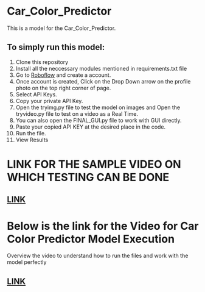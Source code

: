 # Car_Color_Predictor

This is a model for the Car_Color_Predictor.

## To simply run this model:
1. Clone this repository
2. Install all the neccessary modules mentioned in requirements.txt file
3. Go to [Roboflow](https://roboflow.com/) and create a account.
4. Once account is created, Click on the Drop Down arrow on the profile photo on the top right corner of page.
5. Select API Keys.
6. Copy your private API Key.
7. Open the tryimg.py file to test the model on images and Open the tryvideo.py file to test on a video as a Real Time.
8. You can also open the FINAL_GUI.py file to work with GUI directly.
9. Paste your copied API KEY at the desired place in the code.
10. Run the file.
11. View Results

# LINK FOR THE SAMPLE VIDEO ON WHICH TESTING CAN BE DONE

## [LINK](https://drive.google.com/drive/folders/1HSfy0FhyEKOxd7pKBW9ly_lOyzxMbl_8?usp=sharing)

# Below is the link for the Video for Car Color Predictor Model Execution

Overview the video to understand how to run the files and work with the model perfectly

## [LINK](https://drive.google.com/drive/folders/1DZh6OzKEAv2qEgQ81KX6luzlt0VyaU2v?usp=drive_link)
